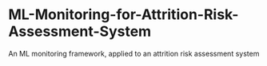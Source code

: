 # ML-Monitoring-for-Attrition-Risk-Assessment-System
An ML monitoring framework, applied to an attrition risk assessment system

